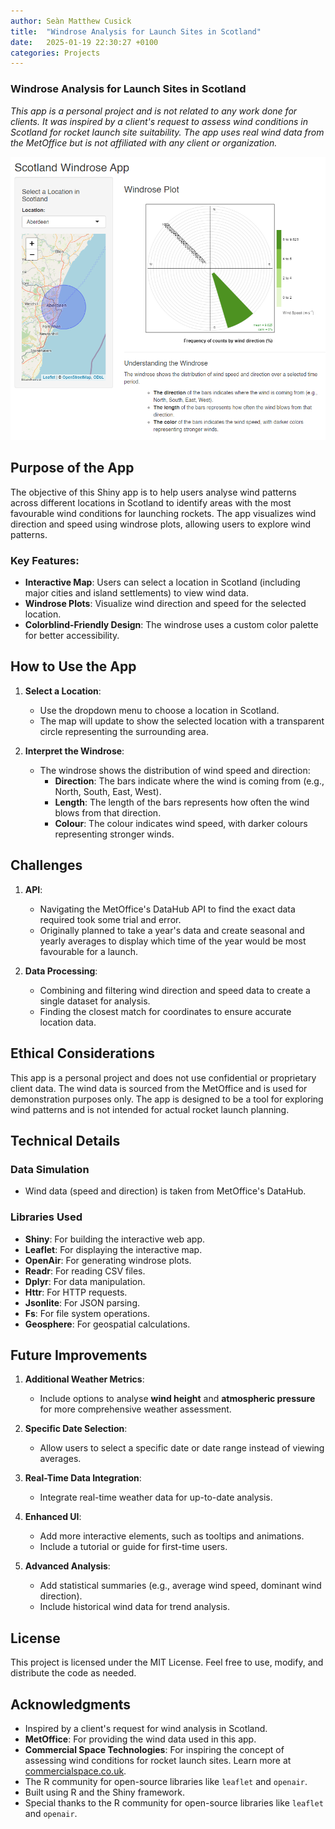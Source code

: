 ```yaml
---
author: Seàn Matthew Cusick
title:  "Windrose Analysis for Launch Sites in Scotland"
date:   2025-01-19 22:30:27 +0100
categories: Projects 
---
```


### Windrose Analysis for Launch Sites in Scotland

*This app is a personal project and is not related to any work done for clients. It was inspired by a client's request to assess wind conditions in Scotland for rocket launch site suitability. The app uses real wind data from the MetOffice but is not affiliated with any client or organization.*

![Project Screenshot](\assets\images\project_1.png)

## Purpose of the App

The objective of this Shiny app is to help users analyse wind patterns across different locations in Scotland to identify areas with the most favourable wind conditions for launching rockets. The app visualizes wind direction and speed using windrose plots, allowing users to explore wind patterns.

### Key Features:
- **Interactive Map**: Users can select a location in Scotland (including major cities and island settlements) to view wind data.
- **Windrose Plots**: Visualize wind direction and speed for the selected location.
- **Colorblind-Friendly Design**: The windrose uses a custom color palette for better accessibility.

## How to Use the App

1. **Select a Location**:
   - Use the dropdown menu to choose a location in Scotland.
   - The map will update to show the selected location with a transparent circle representing the surrounding area.

2. **Interpret the Windrose**:
   - The windrose shows the distribution of wind speed and direction:
     - **Direction**: The bars indicate where the wind is coming from (e.g., North, South, East, West).
     - **Length**: The length of the bars represents how often the wind blows from that direction.
     - **Colour**: The colour indicates wind speed, with darker colours representing stronger winds.

## Challenges

1. **API**:
   - Navigating the MetOffice's DataHub API to find the exact data required took some trial and error.
   - Originally planned to take a year's data and create seasonal and yearly averages to display which time of the year would be most favourable for a launch.

2. **Data Processing**:
   - Combining and filtering wind direction and speed data to create a single dataset for analysis.
   - Finding the closest match for coordinates to ensure accurate location data.

## Ethical Considerations

This app is a personal project and does not use confidential or proprietary client data. The wind data is sourced from the MetOffice and is used for demonstration purposes only. The app is designed to be a tool for exploring wind patterns and is not intended for actual rocket launch planning.

## Technical Details

### Data Simulation
- Wind data (speed and direction) is taken from MetOffice's DataHub.

### Libraries Used
- **Shiny**: For building the interactive web app.
- **Leaflet**: For displaying the interactive map.
- **OpenAir**: For generating windrose plots.
- **Readr**: For reading CSV files.
- **Dplyr**: For data manipulation.
- **Httr**: For HTTP requests.
- **Jsonlite**: For JSON parsing.
- **Fs**: For file system operations.
- **Geosphere**: For geospatial calculations.

## Future Improvements

1. **Additional Weather Metrics**:
   - Include options to analyse **wind height** and **atmospheric pressure** for more comprehensive weather assessment.

2. **Specific Date Selection**:
   - Allow users to select a specific date or date range instead of viewing averages.

3. **Real-Time Data Integration**:
   - Integrate real-time weather data for up-to-date analysis.

4. **Enhanced UI**:
   - Add more interactive elements, such as tooltips and animations.
   - Include a tutorial or guide for first-time users.

5. **Advanced Analysis**:
   - Add statistical summaries (e.g., average wind speed, dominant wind direction).
   - Include historical wind data for trend analysis.


## License

This project is licensed under the MIT License. Feel free to use, modify, and distribute the code as needed.

## Acknowledgments

- Inspired by a client's request for wind analysis in Scotland.
- **MetOffice**: For providing the wind data used in this app.
- **Commercial Space Technologies**: For inspiring the concept of assessing wind conditions for rocket launch sites. Learn more at [commercialspace.co.uk](https://commercialspace.co.uk/).
- The R community for open-source libraries like `leaflet` and `openair`.
- Built using R and the Shiny framework.
- Special thanks to the R community for open-source libraries like `leaflet` and `openair`.
